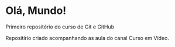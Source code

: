 # Olá, Mundo!
 Primeiro repositório do curso de Git e GitHub 

 Repositírio criado acompanhando as aula do canal Curso em Vídeo.